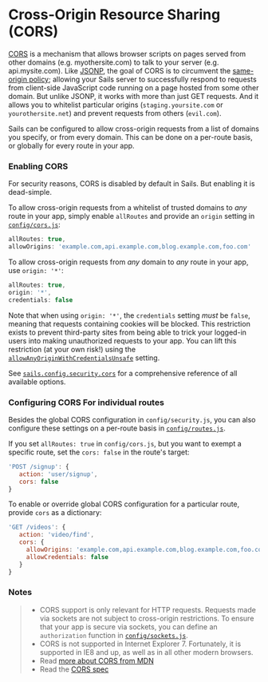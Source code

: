 # Cross-Origin Resource Sharing (CORS)

<!--
Every Sails app comes ready to handle AJAX requests from a web page on the same domain.  But what if you need to handle AJAX requests
originating from other domains?
-->

[CORS](http://en.wikipedia.org/wiki/Cross-origin_resource_sharing) is a mechanism that allows browser scripts on pages served from other domains (e.g. myothersite.com) to talk to your server (e.g. api.mysite.com).  Like [JSONP](https://en.wikipedia.org/wiki/JSONP), the goal of CORS is to circumvent the [same-origin policy](http://en.wikipedia.org/wiki/Same-origin_policy); allowing your Sails server to successfully respond to requests from client-side JavaScript code running on a page hosted from some other domain.  But unlike JSONP, it works with more than just GET requests.  And it allows you to whitelist particular origins (`staging.yoursite.com` or `yourothersite.net`) and prevent requests from others (`evil.com`).

Sails can be configured to allow cross-origin requests from a list of domains you specify, or from every domain.  This can be done on a per-route basis, or globally for every route in your app.

### Enabling CORS

For security reasons, CORS is disabled by default in Sails.  But enabling it is dead-simple.

To allow cross-origin requests from a whitelist of trusted domains to _any_ route in your app, simply enable `allRoutes` and provide an `origin` setting in [`config/cors.js`](http://sailsjs.com/docs/reference/configuration/sails-config-cors):

```javascript
allRoutes: true,
allowOrigins: 'example.com,api.example.com,blog.example.com,foo.com'
```

To allow cross-origin requests from _any_ domain to _any_ route in your app, use `origin: '*'`:

```javascript
allRoutes: true,
origin: '*',
credentials: false
```

Note that when using `origin: '*'`, the `credentials` setting _must_ be `false`, meaning that requests containing cookies will be blocked.  This restriction exists to prevent third-party sites from being able to trick your logged-in users into making unauthorized requests to your app.  You can lift this restriction (at your own risk!) using the [`allowAnyOriginWithCredentialsUnsafe`](http://sailsjs.com/docs/reference/configuration/sails-config-security-cors) setting.


See [`sails.config.security.cors`](http://sailsjs.com/docs/reference/configuration/sails-config-security-cors) for a comprehensive reference of all available options.


### Configuring CORS For individual routes
Besides the global CORS configuration in `config/security.js`, you can also configure these settings on a per-route basis in [`config/routes.js`](http://sailsjs.com/anatomy/config/routes-js).

If you set `allRoutes: true` in `config/cors.js`, but you want to exempt a specific route, set the `cors: false` in the route's target:

```javascript
'POST /signup': {
   action: 'user/signup',
   cors: false
}
```

To enable or override global CORS configuration for a particular route, provide `cors` as a dictionary:

```javascript
'GET /videos': {
   action: 'video/find',
   cors: {
     allowOrigins: 'example.com,api.example.com,blog.example.com,foo.com',
     allowCredentials: false
   }
}
```

### Notes

> + CORS support is only relevant for HTTP requests.  Requests made via sockets are not subject to cross-origin restrictions.  To ensure that your app is secure via sockets, you can define an `authorization` function in [`config/sockets.js`](http://sailsjs.org/documentation/anatomy/myApp/config/sockets.js.html).
> + CORS is not supported in Internet Explorer 7.  Fortunately, it is supported in IE8 and up, as well as in all other modern browsers.
> + Read [more about CORS from MDN](https://developer.mozilla.org/en-US/docs/Web/HTTP/Access_control_CORS)
> + Read the [CORS spec](https://www.w3.org/TR/cors/)

<docmeta name="displayName" value="CORS">
